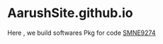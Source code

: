# AarushSite.github.io
Here , we build softwares
Pkg for code [SMNE9274](https://github.com/AarushSite/AarushSite.github.io/tstpkg.apk)
